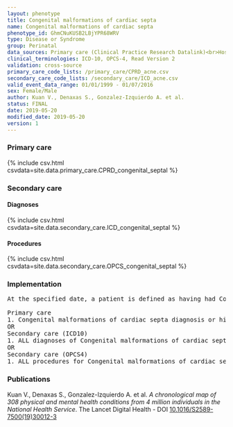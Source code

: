 ```yaml
---
layout: phenotype
title: Congenital malformations of cardiac septa
name: Congenital malformations of cardiac septa
phenotype_id: GhmCNuKUSB2LBjYPR68WRV 
type: Disease or Syndrome
group: Perinatal
data_sources: Primary care (Clinical Practice Research Datalink)<br>Hospitalizations (Hospital Episode Statistics) 
clinical_terminologies: ICD-10, OPCS-4, Read Version 2 
validation: cross-source
primary_care_code_lists: /primary_care/CPRD_acne.csv
secondary_care_code_lists: /secondary_care/ICD_acne.csv
valid_event_data_range: 01/01/1999 - 01/07/2016
sex: Female/Male
author: Kuan V., Denaxas S., Gonzalez-Izquierdo A. et al.
status: FINAL
date: 2019-05-20
modified_date: 2019-05-20
version: 1
---
```

### Primary care 
{% include csv.html csvdata=site.data.primary_care.CPRD_congenital_septal %}
### Secondary care 
#### Diagnoses 
{% include csv.html csvdata=site.data.secondary_care.ICD_congenital_septal %}
#### Procedures 
{% include csv.html csvdata=site.data.secondary_care.OPCS_congenital_septal %}
### Implementation 
<pre>At the specified date, a patient is defined as having had Congenital malformations of cardiac septa IF they meet the criteria for any of the following on or before the specified date. The earliest date on which the individual meets any of the following criteria on or before the specified date is defined as the first event date:

Primary care
1. Congenital malformations of cardiac septa diagnosis or history of diagnosis or procedure during a consultation 
OR
Secondary care (ICD10)
1. ALL diagnoses of Congenital malformations of cardiac septa or history of diagnosis during a hospitalization
OR
Secondary care (OPCS4)
1. ALL procedures for Congenital malformations of cardiac septa during a hospitalization</pre> 
 
### Publications 
Kuan V., Denaxas S., Gonzalez-Izquierdo A. et al. _A chronological map of 308 physical and mental health conditions from 4 million individuals in the National Health Service_. The Lancet Digital Health - DOI <a href='https://www.thelancet.com/journals/landig/article/PIIS2589-7500(19)30012-3/fulltext'>10.1016/S2589-7500(19)30012-3</a>